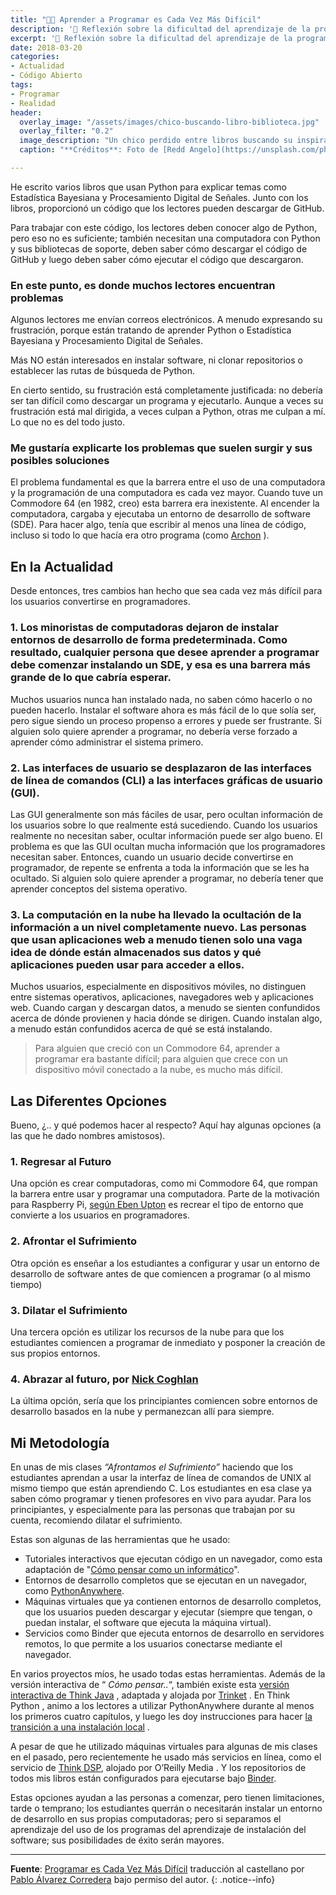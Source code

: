 ```yaml
---
title: "👩‍💻 Aprender a Programar es Cada Vez Más Difícil"
description: '🧠 Reflexión sobre la dificultad del aprendizaje de la programación en la era actual de los servicios en red y la nube, por Allen Downey'
excerpt: '🧠 Reflexión sobre la dificultad del aprendizaje de la programación en la era actual de los servicios en red y la nube, por Allen Downey'
date: 2018-03-20
categories:
- Actualidad
- Código Abierto
tags:
- Programar
- Realidad
header:
  overlay_image: "/assets/images/chico-buscando-libro-biblioteca.jpg"
  overlay_filter: "0.2"
  image_description: "Un chico perdido entre libros buscando su inspiración, cada vez es más difícil encontrar el camino perfecto a aprender a programar | Ciberninjas"
  caption: "**Créditos**: Foto de [Redd Angelo](https://unsplash.com/photos/9o8YdYGTT64) en [Unsplash](https://unsplash.com/@reddangelo)"

---
```


He escrito varios libros que usan Python para explicar temas como Estadística Bayesiana y Procesamiento Digital de Señales. Junto con los libros, proporcionó un código que los lectores pueden descargar de GitHub.

Para trabajar con este código, los lectores deben conocer algo de Python, pero eso no es suficiente; también necesitan una computadora con Python y sus bibliotecas de soporte, deben saber cómo descargar el código de GitHub y luego deben saber cómo ejecutar el código que descargaron.

### En este punto, es donde muchos lectores encuentran problemas
Algunos lectores me envían correos electrónicos. A menudo expresando su frustración, porque están tratando de aprender Python o Estadística Bayesiana y Procesamiento Digital de Señales.

Más NO están interesados en instalar software, ni clonar repositorios o establecer las rutas de búsqueda de Python.

En cierto sentido, su frustración está completamente justificada: no debería ser tan difícil como descargar un programa y ejecutarlo. Aunque a veces su frustración está mal dirigida, a veces culpan a Python, otras me culpan a mí. Lo que no es del todo justo.

### Me gustaría explicarte los problemas que suelen surgir y sus posibles soluciones
El problema fundamental es que la barrera entre el uso de una computadora y la programación de una computadora es cada vez mayor. Cuando tuve un Commodore 64 (en 1982, creo) esta barrera era inexistente. Al encender la computadora, cargaba y ejecutaba un entorno de desarrollo de software (SDE). Para hacer algo, tenía que escribir al menos una línea de código, incluso si todo lo que hacía era otro programa (como [Archon](https://es.wikipedia.org/wiki/Archon:_The_Light_and_the_Dark) ).

## En la Actualidad
Desde entonces, tres cambios han hecho que sea cada vez más difícil para los usuarios convertirse en programadores.

### 1. Los minoristas de computadoras dejaron de instalar entornos de desarrollo de forma predeterminada. Como resultado, cualquier persona que desee aprender a programar debe comenzar instalando un SDE, y esa es una barrera más grande de lo que cabría esperar.
Muchos usuarios nunca han instalado nada, no saben cómo hacerlo o no pueden hacerlo. Instalar el software ahora es más fácil de lo que solía ser, pero sigue siendo un proceso propenso a errores y puede ser frustrante.
Si alguien solo quiere aprender a programar, no debería verse forzado a aprender cómo administrar el sistema primero.

### 2. Las interfaces de usuario se desplazaron de las interfaces de línea de comandos (CLI) a las interfaces gráficas de usuario (GUI).
Las GUI generalmente son más fáciles de usar, pero ocultan información de los usuarios sobre lo que realmente está sucediendo. Cuando los usuarios realmente no necesitan saber, ocultar información puede ser algo bueno. 
El problema es que las GUI ocultan mucha información que los programadores necesitan saber.
Entonces, cuando un usuario decide convertirse en programador, de repente se enfrenta a toda la información que se les ha ocultado. Si alguien solo quiere aprender a programar, no debería tener que aprender conceptos del sistema operativo.

### 3. La computación en la nube ha llevado la ocultación de la información a un nivel completamente nuevo. Las personas que usan aplicaciones web a menudo tienen solo una vaga idea de dónde están almacenados sus datos y qué aplicaciones pueden usar para acceder a ellos.
Muchos usuarios, especialmente en dispositivos móviles, no distinguen entre sistemas operativos, aplicaciones, navegadores web y aplicaciones web. Cuando cargan y descargan datos, a menudo se sienten confundidos acerca de dónde provienen y hacia dónde se dirigen. Cuando instalan algo, a menudo están confundidos acerca de qué se está instalando.

> Para alguien que creció con un Commodore 64, aprender a programar era bastante difícil; para alguien que crece con un dispositivo móvil conectado a la nube, es mucho más difícil.

## Las Diferentes Opciones

Bueno, ¿.. y qué podemos hacer al respecto? Aquí hay algunas opciones (a las que he dado nombres amistosos).

### 1. Regresar al Futuro

Una opción es crear computadoras, como mi Commodore 64, que rompan la barrera entre usar y programar una computadora. 
Parte de la motivación para Raspberry Pi, [según Eben Upton](https://www.youtube.com/watch?v=6xFzVuxldqs) es recrear el tipo de entorno que convierte a los usuarios en programadores.

### 2. Afrontar el Sufrimiento

Otra opción es enseñar a los estudiantes a configurar y usar un entorno de desarrollo de software antes de que comiencen a programar (o al mismo tiempo)

### 3. Dilatar el Sufrimiento

Una tercera opción es utilizar los recursos de la nube para que los estudiantes comiencen a programar de inmediato y posponer la creación de sus propios entornos.

### 4. Abrazar al futuro, por [Nick Coghlan](https://twitter.com/ncoghlan_dev)

La última opción, sería que los principiantes comiencen sobre entornos de desarrollo basados ​​en la nube y permanezcan allí para siempre.

## Mi Metodología
En unas de mis clases _“Afrontamos el Sufrimiento”_ haciendo que los estudiantes aprendan a usar la interfaz de línea de comandos de UNIX al mismo tiempo que están aprendiendo C. 
Los estudiantes en esa clase ya saben cómo programar y tienen profesores en vivo para ayudar. Para los principiantes, y especialmente para las personas que trabajan por su cuenta, recomiendo dilatar el sufrimiento. 

Estas son algunas de las herramientas que he usado:
* Tutoriales interactivos que ejecutan código en un navegador, como esta adaptación de "[Cómo pensar como un informático](http://interactivepython.org/runestone/static/thinkcspy/index.html)".
* Entornos de desarrollo completos que se ejecutan en un navegador, como [PythonAnywhere](https://www.pythonanywhere.com).
* Máquinas virtuales que ya contienen entornos de desarrollo completos, que los usuarios pueden descargar y ejecutar (siempre que tengan, o puedan instalar, el software que ejecuta la máquina virtual).
* Servicios como Binder que ejecuta entornos de desarrollo en servidores remotos, lo que permite a los usuarios conectarse mediante el navegador.

En varios proyectos míos, he usado todas estas herramientas. Además de la versión interactiva de “ *Cómo pensar..*“, también existe esta [versión interactiva de Think Java](https://books.trinket.io/thinkjava) , adaptada y alojada por [Trinket](https://trinket.io) .
En Think Python , animo a los lectores a utilizar PythonAnywhere durante al menos los primeros cuatro capítulos, y luego les doy instrucciones para hacer [la transición a una instalación local](http://www.allendowney.com/wp/books/think-python-2e) .

A pesar de que he utilizado máquinas virtuales para algunas de mis clases en el pasado, pero recientemente he usado más servicios en línea, como el servicio de [Think DSP](http://greenteapress.com/wp/think-dsp), alojado por O’Reilly Media . Y los repositorios de todos mis libros están configurados para ejecutarse bajo [Binder](https://mybinder.readthedocs.io/en/latest).

Estas opciones ayudan a las personas a comenzar, pero tienen limitaciones, tarde o temprano; los estudiantes querrán o necesitarán instalar un entorno de desarrollo en sus propias computadoras; pero si separamos el aprendizaje del uso de los programas del aprendizaje de instalación del software; sus posibilidades de éxito serán mayores.
___

**Fuente**: [Programar es Cada Vez Más Difícil](http://allendowney.blogspot.com.es/2018/02/learning-to-program-is-getting-harder.html "Aprender a Programar es Cada Vez Más Difícil por Allen Downey") traducción al castellano por [Pablo Álvarez Corredera](https://kutt.it/ciberninjast) bajo permiso del autor.
{: .notice--info}
